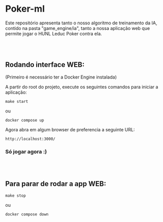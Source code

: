 # Poker-ml
Este repositório apresenta tanto o nosso algoritmo de treinamento da IA, contido na pasta "game_engine/ia", tanto a nossa aplicação web que permite jogar o HUNL Leduc Poker contra ela.

<br />
<br />

## Rodando interface WEB:
(Primeiro é necessário ter a Docker Engine instalada)

A partir do root do projeto, execute os seguintes comandos para iniciar a aplicação:
```
make start
```
ou
```
docker compose up
```

Agora abra em algum browser de preferencia a seguinte URL:
```
http://localhost:3000/
```

### Só jogar agora :)

<br />
<br />

## Para parar de rodar a app WEB:
```
make stop
```
ou
```
docker compose down
```
